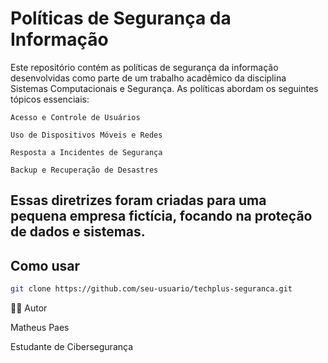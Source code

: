 # Políticas de Segurança da Informação

Este repositório contém as políticas de segurança da informação desenvolvidas como parte de um trabalho acadêmico da disciplina Sistemas Computacionais e Segurança. As políticas abordam os seguintes tópicos essenciais:

    Acesso e Controle de Usuários

    Uso de Dispositivos Móveis e Redes

    Resposta a Incidentes de Segurança

    Backup e Recuperação de Desastres

Essas diretrizes foram criadas para uma pequena empresa fictícia, focando na proteção de dados e sistemas.
---

## Como usar
```bash
git clone https://github.com/seu-usuario/techplus-seguranca.git
```
👨‍💻 Autor

Matheus Paes

Estudante de Cibersegurança

